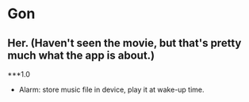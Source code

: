 Gon
===

Her. (Haven't seen the movie, but that's pretty much what the app is about.)
---

***1.0

* Alarm: store music file in device, play it at wake-up time.


